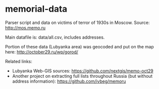 memorial-data
=============

Parser script and data on victims of terror of 1930s in Moscow. Source: http://mos.memo.ru

Main datafile is: data/all.csv, includes addresses.

Portion of these data (Lubyanka area) was geocoded and put on the map here: http://october29.ru/wp/gorod/


Related links:

* Lubyanka Web-GIS sources: https://github.com/nextgis/memo-oct29
* Another project on extracting full lists throughout Russia (but without address information): https://github.com/ivbeg/memoru
